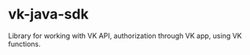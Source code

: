 vk-java-sdk
==========

Library for working with VK API, authorization through VK app, using VK functions.
